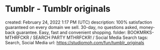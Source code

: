 # Tumblr - Tumblr originals

created: February 24, 2022 1:17 PM (UTC)
description: 100% satisfaction guaranteed on every domain we sell. 30-day, no questions asked, money-back guarantee. Easy, fast and convenient shopping.
folder: BOOKMRKS-MTHRFCKR / SEARCH PARTY MTHRFCKR! / Social Media Search
tags: Search, Social Media
url: https://studiomoh.com/fun/tumblr_originals